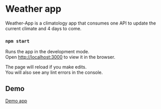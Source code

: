 # Weather app

Weather-App is a climatology app that consumes one API to update the current climate and 4 days to come.

### `npm start`

Runs the app in the development mode.\
Open [http://localhost:3000](http://localhost:3000) to view it in the browser.

The page will reload if you make edits.\
You will also see any lint errors in the console.

## Demo

[Demo app](https://aleksandrkamlykov.github.io/React-weather/)
